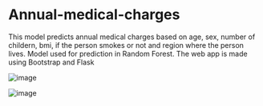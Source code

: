 # Annual-medical-charges
This model predicts annual medical charges based on age, sex, number of childern, bmi, if the person smokes or not and region where the person lives. 
Model used for prediction in Random Forest. The web app is made using Bootstrap and Flask

![image](https://user-images.githubusercontent.com/79584438/200293213-70f25370-08eb-491f-bdb2-1b92f1707ca6.png)


![image](https://user-images.githubusercontent.com/79584438/200293282-976c5cb2-7c4b-4cfb-a24e-39b275e5b217.png)

